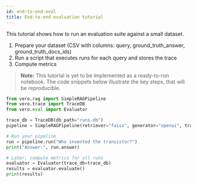 ```yaml
---
id: end-to-end-eval
title: End-to-end evaluation tutorial
---
```


This tutorial shows how to run an evaluation suite against a small dataset.

1. Prepare your dataset (CSV with columns: query, ground_truth_answer, ground_truth_docs_ids)
2. Run a script that executes runs for each query and stores the trace
3. Compute metrics

> **Note:** This tutorial is yet to be implemented as a ready-to-run notebook. The code snippets below illustrate the key steps, that will be reproducible.


```py
from vero.rag import SimpleRAGPipeline
from vero.trace import TraceDB
from vero.eval import Evaluator

trace_db = TraceDB(db_path="runs.db")
pipeline = SimpleRAGPipeline(retriever="faiss", generator="openai", trace_db=trace_db)

# Run your pipeline
run = pipeline.run("Who invented the transistor?")
print("Answer:", run.answer)

# Later, compute metrics for all runs
evaluator = Evaluator(trace_db=trace_db)
results = evaluator.evaluate()
print(results)
```
